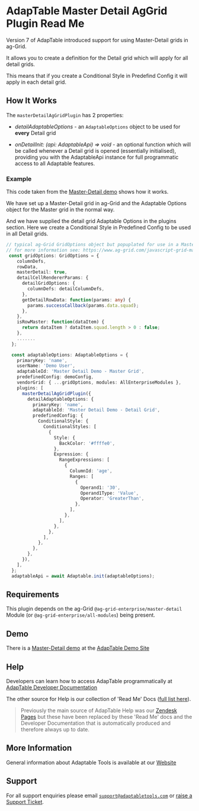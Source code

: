 # AdapTable Master Detail AgGrid Plugin Read Me

Version 7 of AdapTable introduced support for using Master-Detail grids in ag-Grid.

It allows you to create a definition for the Detail grid which will apply for all detail grids.  

This means that if you create a Conditional Style in Predefind Config it will apply in each detail grid.

## How It Works

The `masterDetailAgGridPlugin` has 2 properties:

- *detailAdaptableOptions* - an `AdaptableOptions` object to be used for **every** Detail grid

- *onDetailInit: (api: AdaptableApi) => void* - an optional function which will be called whenever a Detail grid is opened (essentially initialised), providing you with the AdaptableApi instance for full programmatic access to all Adaptable features.

### Example

This code taken from the [Master-Detail demo](https://demo.adaptabletools.com/aggridfeatures/aggridmasterdetaildemo) shows how it works.

We have set up a Master-Detail grid in ag-Grid and the Adaptable Options object for the Master grid in the normal way.

And we have supplied the detail grid Adaptable Options in the plugins section.  Here we create a Conditional Style in Predefined Config to be used in all Detail grids.

```ts
// typical ag-Grid GridOptions object but popuplated for use in a Master-Detail grid 
// for more information see: https://www.ag-grid.com/javascript-grid-master-detail/
 const gridOptions: GridOptions = {
    columnDefs,
    rowData,
    masterDetail: true,
    detailCellRendererParams: {
      detailGridOptions: {
        columnDefs: detailColumnDefs,
      },
      getDetailRowData: function(params: any) {
        params.successCallback(params.data.squad);
      },
    },
    isRowMaster: function(dataItem) {
      return dataItem ? dataItem.squad.length > 0 : false;
    },
    .......
  };

  const adaptableOptions: AdaptableOptions = {
    primaryKey: 'name',
    userName: 'Demo User',
    adaptableId: 'Master Detail Demo - Master Grid',
    predefinedConfig: demoConfig,
    vendorGrid: { ...gridOptions, modules: AllEnterpriseModules },
    plugins: [
      masterDetailAgGridPlugin({
        detailAdaptableOptions: {
          primaryKey: 'name',
          adaptableId: 'Master Detail Demo - Detail Grid',
          predefinedConfig: {
            ConditionalStyle: {
              ConditionalStyles: [
                {
                  Style: {
                    BackColor: '#ffffe0',
                  },
                  Expression: {
                    RangeExpressions: [
                      {
                        ColumnId: 'age',
                        Ranges: [
                          {
                            Operand1: '30',
                            Operand1Type: 'Value',
                            Operator: 'GreaterThan',
                          },
                        ],
                      },
                    ],
                  },
                },
              ],
            },
          },
        },
      }),
    ],
  };
  adaptableApi = await Adaptable.init(adaptableOptions);
```

## Requirements

This plugin depends on the ag-Grid `@ag-grid-enterprise/master-detail` Module (or `@ag-grid-enterprise/all-modules`) being present.

## Demo

There is a [Master-Detail demo](https://demo.adaptabletools.com/aggridfeatures/aggridmasterdetaildemo) at the [AdapTable Demo Site](https://demo.adaptabletools.com)

## Help

Developers can learn how to access AdapTable programmatically at [AdapTable Developer Documentation](https://api.adaptabletools.com) 

The other source for Help is our collection of 'Read Me' Docs ([full list here](https://github.com/AdaptableTools/adaptable/blob/master/packages/adaptable/readme/readme-list.md)).

> Previously the main source of AdapTable Help was our [Zendesk Pages](https://adaptabletools.zendesk.com/hc/en-us/articles/360007083017-Help-) but these have been replaced by these 'Read Me' docs and the Developer Documentation that is automatically produced and therefore always up to date.

## More Information

General information about Adaptable Tools is available at our [Website](http://www.adaptabletools.com) 

## Support

For all support enquiries please email [`support@adaptabletools.com`](mailto:support@adaptabletools.com) or [raise a Support Ticket](https://adaptabletools.zendesk.com/hc/en-us/requests/new).

